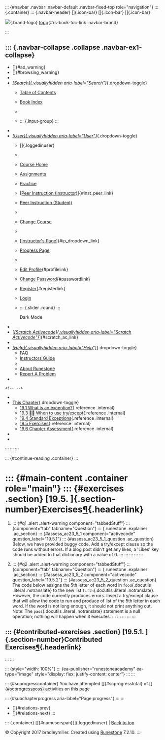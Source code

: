 ::: {#navbar .navbar .navbar-default .navbar-fixed-top role="navigation"}
::: {.container}
::: {.navbar-header}
[]{.icon-bar} []{.icon-bar} []{.icon-bar}

<div>

[![](../_static/img/RAIcon.png)](/runestone/default/user/login){.brand-logo}
[fopp](../index.html){#rs-book-toc-link .navbar-brand}

</div>
:::

::: {.navbar-collapse .collapse .navbar-ex1-collapse}
-   
-   []{#ad_warning}
-   []{#browsing_warning}
-   
-   [*[Search]{.visuallyhidden
    aria-label="Search"}*](#){.dropdown-toggle}
    -   [Table of Contents](../index.html)

    -   [Book Index](../genindex.html)

    -   

    -   ::: {.input-group}
        :::
-   
-   [*[User]{.visuallyhidden aria-label="User"}*](#){.dropdown-toggle}
    -   []{.loggedinuser}

    -   

    -   [Course Home](/ns/course/index)

    -   [Assignments](/assignment/student/chooseAssignment)

    -   [Practice](/runestone/assignments/practice)

    -   [[Peer Instruction
        (Instructor)](/runestone/peer/instructor.html)]{#inst_peer_link}

    -   [Peer Instruction (Student)](/runestone/peer/student.html)

    -   

    -   [Change Course](/runestone/default/courses)

    -   

    -   [[Instructor\'s
        Page](/runestone/admin/index)]{#ip_dropdown_link}

    -   [Progress Page](/runestone/dashboard/studentreport)

    -   

    -   [Edit Profile](/runestone/default/user/profile){#profilelink}

    -   [Change
        Password](/runestone/default/user/change_password){#passwordlink}

    -   [Register](/runestone/default/user/register){#registerlink}

    -   [Login](#)

    -   ::: {.slider .round}
        :::

        Dark Mode
-   
-   [[*[Scratch Activecode]{.visuallyhidden
    aria-label="Scratch Activecode"}*](javascript:runestoneComponents.popupScratchAC())]{#scratch_ac_link}
-   
-   [*[Help]{.visuallyhidden aria-label="Help"}*](#){.dropdown-toggle}
    -   [FAQ](http://runestoneinteractive.org/pages/faq.html)
    -   [Instructors Guide](https://guide.runestone.academy)
    -   
    -   [About Runestone](http://runestoneinteractive.org)
    -   [Report A
        Problem](/runestone/default/reportabug?course=fopp&page=Exercises)
-   

```{=html}
<!-- -->
```
-   
-   [This Chapter](../index.html){.dropdown-toggle}
    -   [19.1 What is an exception?](intro-exceptions.html){.reference
        .internal}
    -   [19.3 👩‍💻 When to use
        try/except](using-exceptions.html){.reference .internal}
    -   [19.4 Standard Exceptions](standard-exceptions.html){.reference
        .internal}
    -   [19.5 Exercises](Exercises.html){.reference .internal}
    -   [19.6 Chapter Assessment](ChapterAssessment.html){.reference
        .internal}
-   
-   
:::
:::
:::

::: {#continue-reading .container}
:::

::: {#main-content .container role="main"}
::: {#exercises .section}
[19.5. ]{.section-number}Exercises[¶](#exercises "Permalink to this heading"){.headerlink}
==========================================================================================

1.  ::: {#q1 .alert .alert-warning component="tabbedStuff"}
    ::: {component="tab" tabname="Question"}
    ::: {.runestone .explainer .ac_section}
    ::: {#assess_ac23_5_1 component="activecode" question_label="19.5.1"}
    ::: {#assess_ac23_5_1_question .ac_question}
    Below, we have provided buggy code. Add a try/except clause so the
    code runs without errors. If a blog post didn't get any likes, a
    'Likes' key should be added to that dictionary with a value of 0.
    :::
    :::
    :::
    :::
    :::

2.  ::: {#q2 .alert .alert-warning component="tabbedStuff"}
    ::: {component="tab" tabname="Question"}
    ::: {.runestone .explainer .ac_section}
    ::: {#assess_ac23_5_2 component="activecode" question_label="19.5.2"}
    ::: {#assess_ac23_5_2_question .ac_question}
    The code below assigns the 5th letter of each word in
    `food`{.docutils .literal .notranslate} to the new list
    `fifth`{.docutils .literal .notranslate}. However, the code
    currently produces errors. Insert a try/except clause that will
    allow the code to run and produce of list of the 5th letter in each
    word. If the word is not long enough, it should not print anything
    out. Note: The `pass`{.docutils .literal .notranslate} statement is
    a null operation; nothing will happen when it executes.
    :::
    :::
    :::
    :::
    :::

::: {#contributed-exercises .section}
[19.5.1. ]{.section-number}Contributed Exercises[¶](#contributed-exercises "Permalink to this heading"){.headerlink}
--------------------------------------------------------------------------------------------------------------------
:::
:::

::: {style="width: 100%"}
::: {ea-publisher="runestoneacademy" ea-type="image" style="display: flex; justify-content: center"}
:::
:::

::: {#scprogresscontainer}
You have attempted []{#scprogresstotal} of []{#scprogressposs}
activities on this page

::: {#subchapterprogress aria-label="Page progress"}
:::
:::

-   [[](standard-exceptions.html)]{#relations-prev}
-   [[](ChapterAssessment.html)]{#relations-next}
:::

::: {.container}
[]{#numuserspan}[]{.loggedinuser} \| [Back to top](#)

© Copyright 2017 bradleymiller. Created using
[Runestone](http://runestoneinteractive.org/) 7.2.10.
:::
